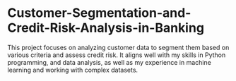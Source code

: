 # Customer-Segmentation-and-Credit-Risk-Analysis-in-Banking
This project focuses on analyzing customer data to segment them based on various criteria and assess credit risk. It aligns well with my skills in Python programming, and data analysis, as well as my experience in machine learning and working with complex datasets.
